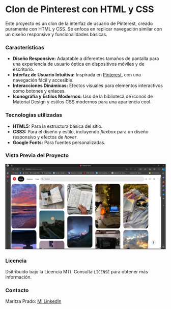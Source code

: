 # Clon de Pinterest con HTML y CSS

Este proyecto es un clon de la interfaz de usuario de Pinterest, creado puramente con HTML y CSS. Se enfoca en replicar navegación similar con un diseño responsive y funcionalidades básicas.

### Características
 + **Diseño Responsive:** Adaptable a diferentes tamaños de pantalla para una experiencia de usuario óptica en dispositivos móviles y de escritorio.
 + **Interfaz de Usuario Intuitiva:** Inspirada en [Pinterest](https://www.pinterest.com.mx/), con una navegación fácil y accesible.
 + **Interacciones Dinámicas:** Efectos visuales para elementos interactivos como botones y enlaces.
 + **Iconográfia y Estilos Modernos:** Uso de la biblioteca de íconos de Material Design y estilos CSS modernos para una apariencia cool.

### Tecnologías utilizadas 
+ **HTML5:** Para la estructura básica del sitio.
+ **CSS3:** Para el diseño y estilo, incluyendo _flexbox_ para un diseño responsivo y efectos de _hover_.
+ **Google Fonts:** Para fuentes personalizadas.


### Vista Previa del Proyecto
![Demo](/imagenes/pinterest_screen.png)

### Licencia
Dsitribuido bajo la Licencia MTI. Consulta `LICENSE` para obtener más información.

### Contacto 
Maritza Prado: [Mi LinkedIn](https://www.linkedin.com/in/maritzaprado/)
